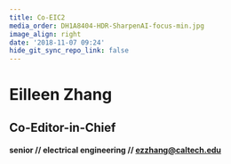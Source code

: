 ```yaml
---
title: Co-EIC2
media_order: DH1A8404-HDR-SharpenAI-focus-min.jpg
image_align: right
date: '2018-11-07 09:24'
hide_git_sync_repo_link: false
---
```


# Eilleen Zhang
## Co-Editor-in-Chief
#### senior // electrical engineering // [ezzhang@caltech.edu](mailto:ezzhang@caltech.edu)
